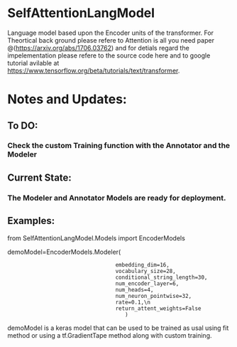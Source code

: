# SelfAttentionLangModel
Language model based upon the Encoder units of the transformer. For Theortical back ground please refere to Attention is all you need 
paper @(https://arxiv.org/abs/1706.03762) and for detials regard the impelementation please refere to the source code here and to
google tutorial avilable at https://www.tensorflow.org/beta/tutorials/text/transformer. 

# Notes and Updates: 
## To DO: 
### Check the custom Training function with the Annotator and the Modeler 

## Current State: 
### The Modeler and Annotator Models are ready for deployment.

## Examples: 
from SelfAttentionLangModel.Models import EncoderModels

demoModel=EncoderModels.Modeler(

                                      embedding_dim=16,
                                      vocabulary_size=28,
                                      conditional_string_length=30,
                                      num_encoder_layer=6,
                                      num_heads=4,
                                      num_neuron_pointwise=32,
                                      rate=0.1,\n
                                      return_attent_weights=False
                                         )
                                         
demoModel is a keras model that can be used to be trained as usal using fit method or using a tf.GradientTape method along with custom training. 

